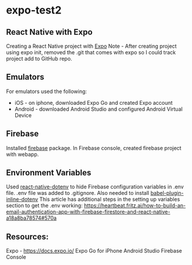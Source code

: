 # expo-test2

## React Native with Expo
Creating a React Native project with [Expo](https://docs.expo.io/)
Note - After creating project using expo init, removed the .git that comes with expo so I could track project add to GitHub repo.

## Emulators
For emulators used the following:
* iOS - on iphone, downloaded Expo Go and created Expo account
* Android - downloaded Android Studio and configured Android Virtual Device

## Firebase
Installed [firebase](https://github.com/firebase/firebase-js-sdk) package.
In Firebase console, created firebase project with webapp.

## Environment Variables
Used [react-native-dotenv](https://www.npmjs.com/package/react-native-dotenv) to hide Firebase configuration variables in .env file. .env file was added to .gitignore.
Also needed to install [babel-plugin-inline-dotenv](https://github.com/brysgo/babel-plugin-inline-dotenv)
This article has additional steps in the setting up variables section to get the .env working: https://heartbeat.fritz.ai/how-to-build-an-email-authentication-app-with-firebase-firestore-and-react-native-a18a8ba78574#570a

## Resources:
Expo - https://docs.expo.io/
Expo Go for iPhone
Android Studio
Firebase Console
